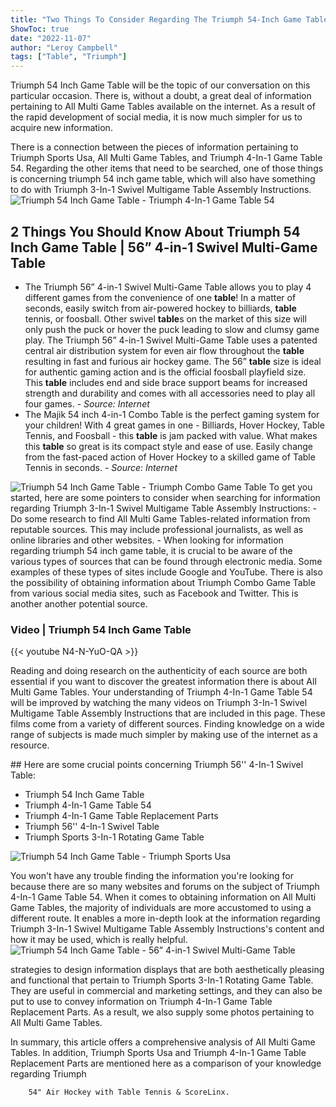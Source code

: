 ```yaml
---
title: "Two Things To Consider Regarding The Triumph 54-Inch Game Table"
ShowToc: true 
date: "2022-11-07"
author: "Leroy Campbell" 
tags: ["Table", "Triumph"]
---
```


Triumph 54 Inch Game Table will be the topic of our conversation on this particular occasion. There is, without a doubt, a great deal of information pertaining to All Multi Game Tables available on the internet. As a result of the rapid development of social media, it is now much simpler for us to acquire new information.

There is a connection between the pieces of information pertaining to Triumph Sports Usa, All Multi Game Tables, and Triumph 4-In-1 Game Table 54. Regarding the other items that need to be searched, one of those things is concerning triumph 54 inch game table, which will also have something to do with Triumph 3-In-1 Swivel Multigame Table Assembly Instructions.
<img loading="lazy" src="https://pg-cdn-a2.datacaciques.com/00/NjY/19/04/02/xfdudx65nsh7xlz2/c92ebddbaebf24cc.jpg" onerror="this.onerror=null;this.src='https://blogger.googleusercontent.com/img/a/AVvXsEhe7F7TRXHtjiKvHb5vS7DmnxvpHiDyoYyYvm1nHB3Qp2_w3BnM6A2eq4v7FYxCC9bfZt3a9vIMtAYEKUiaDQbHMg-ViyGmRIj39MLp0bGFfgfYw1Dc9q_H-T0wiTm3l0Uq42dETrN9eC8aGJ9_IORZsxST1AcLR7np1koOfcc7tnHa4S8Mwz_xD9d0=s16000';" alt="Triumph 54 Inch Game Table - Triumph 4-In-1 Game Table 54" >

## 2 Things You Should Know About Triumph 54 Inch Game Table | 56” 4-in-1 Swivel Multi-Game Table
-   The Triumph 56” 4-in-1 Swivel Multi-Game Table allows you to play 4 different games from the convenience of one **table**! In a matter of seconds, easily switch from air-powered hockey to billiards, **table** tennis, or foosball. Other swivel **table**s on the market of this size will only push the puck or hover the puck leading to slow and clumsy game play. The Triumph 56” 4-in-1 Swivel Multi-Game Table uses a patented central air distribution system for even air flow throughout the **table** resulting in fast and furious air hockey game. The 56” **table** size is ideal for authentic gaming action and is the official foosball playfield size. This **table** includes end and side brace support beams for increased strength and durability and comes with all accessories need to play all four games. - <cite>Source: Internet</cite>
-   The Majik 54 inch 4-in-1 Combo Table is the perfect gaming system for your children! With 4 great games in one - Billiards, Hover Hockey, Table Tennis, and Foosball - this **table** is jam packed with value. What makes this **table** so great is its compact style and ease of use. Easily change from the fast-paced action of Hover Hockey to a skilled game of Table Tennis in seconds. - <cite>Source: Internet</cite>


<img loading="lazy" src="http://gameroomexperts.com/wp-content/uploads/2017/12/Triumph-Fire-‘n-Ice-LED-Light-up-54”-Air-Hockey-Table.jpg" onerror="this.onerror=null;this.src='https://blogger.googleusercontent.com/img/a/AVvXsEhe7F7TRXHtjiKvHb5vS7DmnxvpHiDyoYyYvm1nHB3Qp2_w3BnM6A2eq4v7FYxCC9bfZt3a9vIMtAYEKUiaDQbHMg-ViyGmRIj39MLp0bGFfgfYw1Dc9q_H-T0wiTm3l0Uq42dETrN9eC8aGJ9_IORZsxST1AcLR7np1koOfcc7tnHa4S8Mwz_xD9d0=s16000';" alt="Triumph 54 Inch Game Table - Triumph Combo Game Table" >
To get you started, here are some pointers to consider when searching for information regarding Triumph 3-In-1 Swivel Multigame Table Assembly Instructions:
- Do some research to find All Multi Game Tables-related information from reputable sources. This may include professional journalists, as well as online libraries and other websites.
- When looking for information regarding triumph 54 inch game table, it is crucial to be aware of the various types of sources that can be found through electronic media. Some examples of these types of sites include Google and YouTube. There is also the possibility of obtaining information about Triumph Combo Game Table from various social media sites, such as Facebook and Twitter. This is another another potential source.

### Video | Triumph 54 Inch Game Table
{{< youtube N4-N-YuO-QA >}} 


Reading and doing research on the authenticity of each source are both essential if you want to discover the greatest information there is about All Multi Game Tables.
Your understanding of Triumph 4-In-1 Game Table 54 will be improved by watching the many videos on Triumph 3-In-1 Swivel Multigame Table Assembly Instructions that are included in this page. These films come from a variety of different sources. Finding knowledge on a wide range of subjects is made much simpler by making use of the internet as a resource.
<script async="async" data-cfasync="false" src="//normallydemandedalter.com/fe63df3c5408708b15d8dc3d9b206b31/invoke.js"></script>
<div id="container-fe63df3c5408708b15d8dc3d9b206b31"></div>
## Here are some crucial points concerning Triumph 56'' 4-In-1 Swivel Table:

- Triumph 54 Inch Game Table
- Triumph 4-In-1 Game Table 54
- Triumph 4-In-1 Game Table Replacement Parts
- Triumph 56'' 4-In-1 Swivel Table
- Triumph Sports 3-In-1 Rotating Game Table

 <img loading="lazy" src="https://venturebeat.com/wp-content/uploads/2018/02/img_0039.jpg?w=800" onerror="this.onerror=null;this.src='https://blogger.googleusercontent.com/img/a/AVvXsEhe7F7TRXHtjiKvHb5vS7DmnxvpHiDyoYyYvm1nHB3Qp2_w3BnM6A2eq4v7FYxCC9bfZt3a9vIMtAYEKUiaDQbHMg-ViyGmRIj39MLp0bGFfgfYw1Dc9q_H-T0wiTm3l0Uq42dETrN9eC8aGJ9_IORZsxST1AcLR7np1koOfcc7tnHa4S8Mwz_xD9d0=s16000';" alt="Triumph 54 Inch Game Table - Triumph Sports Usa" >

You won't have any trouble finding the information you're looking for because there are so many websites and forums on the subject of Triumph 4-In-1 Game Table 54.
When it comes to obtaining information on All Multi Game Tables, the majority of individuals are more accustomed to using a different route. It enables a more in-depth look at the information regarding Triumph 3-In-1 Swivel Multigame Table Assembly Instructions's content and how it may be used, which is really helpful.
<img loading="lazy" src="https://i5.walmartimages.com/asr/1390bd8e-293d-453a-84db-9a875c65e926_1.7bdf996ca8116504514baebfc7011486.jpeg" onerror="this.onerror=null;this.src='https://blogger.googleusercontent.com/img/a/AVvXsEhe7F7TRXHtjiKvHb5vS7DmnxvpHiDyoYyYvm1nHB3Qp2_w3BnM6A2eq4v7FYxCC9bfZt3a9vIMtAYEKUiaDQbHMg-ViyGmRIj39MLp0bGFfgfYw1Dc9q_H-T0wiTm3l0Uq42dETrN9eC8aGJ9_IORZsxST1AcLR7np1koOfcc7tnHa4S8Mwz_xD9d0=s16000';" alt="Triumph 54 Inch Game Table - 56” 4-in-1 Swivel Multi-Game Table" >

strategies to design information displays that are both aesthetically pleasing and functional that pertain to Triumph Sports 3-In-1 Rotating Game Table. They are useful in commercial and marketing settings, and they can also be put to use to convey information on Triumph 4-In-1 Game Table Replacement Parts. As a result, we also supply some photos pertaining to All Multi Game Tables.

In summary, this article offers a comprehensive analysis of All Multi Game Tables. In addition, Triumph Sports Usa and Triumph 4-In-1 Game Table Replacement Parts are mentioned here as a comparison of your knowledge regarding Triumph
		54" Air Hockey with Table Tennis & ScoreLinx.

	


